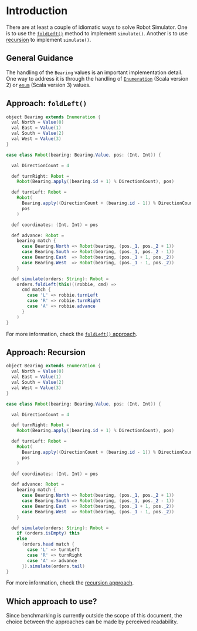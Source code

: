 # Introduction

There are at least a couple of idiomatic ways to solve Robot Simulator.
One is to use the [`foldLeft()`][foldleft] method to implement `simulate()`.
Another is to use [recursion][recursion] to implement `simulate()`.

## General Guidance

The handling of the `Bearing` values is an important implementation detail.
One way to address it is through the handling of [`Enumeration`][enumeration] (Scala version 2) or [`enum`][enum] (Scala version 3) values.

## Approach: `foldLeft()`

```java
object Bearing extends Enumeration {
  val North = Value(0)
  val East = Value(1)
  val South = Value(2)
  val West = Value(3)
}

case class Robot(bearing: Bearing.Value, pos: (Int, Int)) {

  val DirectionCount = 4

  def turnRight: Robot =
    Robot(Bearing.apply((bearing.id + 1) % DirectionCount), pos)

  def turnLeft: Robot =
    Robot(
      Bearing.apply((DirectionCount + (bearing.id - 1)) % DirectionCount),
      pos
    )

  def coordinates: (Int, Int) = pos

  def advance: Robot =
    bearing match {
      case Bearing.North => Robot(bearing, (pos._1, pos._2 + 1))
      case Bearing.South => Robot(bearing, (pos._1, pos._2 - 1))
      case Bearing.East  => Robot(bearing, (pos._1 + 1, pos._2))
      case Bearing.West  => Robot(bearing, (pos._1 - 1, pos._2))
    }

  def simulate(orders: String): Robot =
    orders.foldLeft(this)((robbie, cmd) =>
      cmd match {
        case 'L' => robbie.turnLeft
        case 'R' => robbie.turnRight
        case 'A' => robbie.advance
      }
    )
}
```

For more information, check the [`foldLeft()` approach][approach-foldleft].

## Approach: Recursion

```java
object Bearing extends Enumeration {
  val North = Value(0)
  val East = Value(1)
  val South = Value(2)
  val West = Value(3)
}

case class Robot(bearing: Bearing.Value, pos: (Int, Int)) {

  val DirectionCount = 4

  def turnRight: Robot =
    Robot(Bearing.apply((bearing.id + 1) % DirectionCount), pos)

  def turnLeft: Robot =
    Robot(
      Bearing.apply((DirectionCount + (bearing.id - 1)) % DirectionCount),
      pos
    )

  def coordinates: (Int, Int) = pos

  def advance: Robot =
    bearing match {
      case Bearing.North => Robot(bearing, (pos._1, pos._2 + 1))
      case Bearing.South => Robot(bearing, (pos._1, pos._2 - 1))
      case Bearing.East  => Robot(bearing, (pos._1 + 1, pos._2))
      case Bearing.West  => Robot(bearing, (pos._1 - 1, pos._2))
    }

  def simulate(orders: String): Robot =
    if (orders.isEmpty) this
    else
      (orders.head match {
        case 'L' => turnLeft
        case 'R' => turnRight
        case 'A' => advance
      }).simulate(orders.tail)
}
```

For more information, check the [recursion approach][approach-recursion].

## Which approach to use?

Since benchmarking is currently outside the scope of this document,
the choice between the approaches can be made by perceived readability.

[foldleft]: https://www.scala-lang.org/api/2.13.10/scala/collection/StringOps.html#foldLeft[B](z:B)(op:(B,Char)=%3EB):B
[recursion]: https://www.geeksforgeeks.org/recursion-in-scala/
[enumeration]: https://www.scala-lang.org/api/2.13.10/scala/Enumeration.html
[enum]: https://docs.scala-lang.org/scala3/reference/enums/enums.html
[approach-foldleft]: https://exercism.org/tracks/scala/exercises/robot-simulator/approaches/foldleft
[approach-recursion]: https://exercism.org/tracks/scala/exercises/robot-simulator/approaches/recursion
